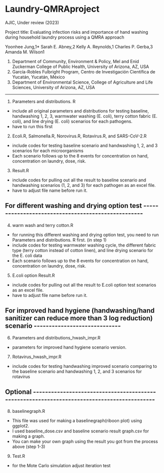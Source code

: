 # Laundry-QMRAproject
AJIC, Under review (2023) 

Project title: Evaluating infection risks and importance of hand washing during household laundry process using a QMRA approach

Yoonhee Jung,1* Sarah E. Abney,2 Kelly A. Reynolds,1 Charles P. Gerba,3 Amanda M. Wilson1

1. Department of Community, Environment & Policy, Mel and Enid Zuckerman College of
Public Health, University of Arizona, AZ, USA
2. García-Robles Fulbright Program, Centro de Investigación Científica de Yucatán,
Yucatán, México
3. Department of Environmental Science, College of Agriculture and Life Sciences,
University of Arizona, AZ, USA

------------------------------------------------------------------------------------------------

1. Parameters and distributions. R
- include all original parameters and distributions for testing baseline, handwashing 1, 2, 3, warmwater washing (E. coli), terry cotton fabric (E. coli), and line drying (E. coli) scenarios for each pathogens. 
- have to run this first 

2. Ecoli.R, Salmonella.R, Norovirus.R, Rotavirus.R, and SARS-CoV-2.R
- include codes for testing baseline scenario and handwashing 1, 2, and 3 scenarios for each microorganisms
- Each scenario follows up to the 8 events for concentration on hand, concentration on laundry, dose, risk. 

3. Result.R
- include codes for pulling out all the result to baseline scenario and handwashing scenarios (1, 2, and 3) for each pathogen as an excel file. 
- have to adjust file name before run it. 

## For different washing and drying option test ---------------------------------------------------

4. warm wash and terry cotton.R
- for running this different washing and drying option test, you need to run Parameters and distributions. R first. (in step 1)
- include codes for testing warmwater washing cycle, the different fabric type (terry cotton instead of cotton linen), and line drying scenario for the E. coli data
- Each scenario follows up to the 8 events for concentration on hand, concentration on laundry, dose, risk.

5. E.coli option Result.R
- include codes for pulling out all the result to E.coli option test scenarios as an excel file. 
- have to adjust file name before run it.

## For improved hand hygiene (handwashing/hand sanitizer can reduce more than 3 log reduction) scenario -----------------------------

6. Parameters and distributions_hwash_impr.R
- parameters for improved hand hygiene scenario version.

7. Rotavirus_hwash_impr.R
- include codes for testing handwashing improved scenario comparing to the baseline scenario and handwashing 1, 2, and 3 scenarios for rotavirus

## Optional -------------------------------------------------------------------------------------------

8. baselinegraph.R
- This file was used for making a baselinegraph(riboon plot) using ggplot2.
- I used baseline_dose.csv and baseline scenario result graph.csv for making a graph. 
- You can make your own graph using the result you got from the process above (step 1-3)

9. Test.R 
- for the Mote Carlo simulation adjust iteration test 
